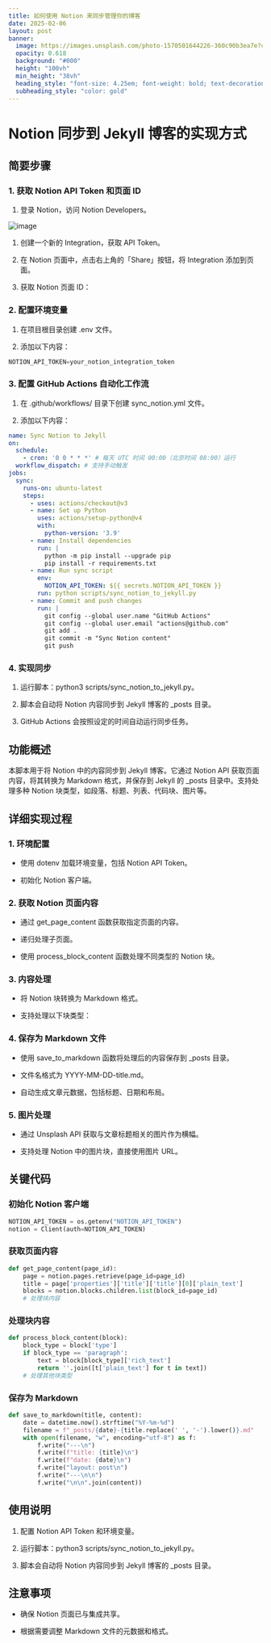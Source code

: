 ```yaml
---
title: 如何使用 Notion 来同步管理你的博客
date: 2025-02-06
layout: post
banner:
  image: https://images.unsplash.com/photo-1570501644226-360c90b3ea7e?crop=entropy&cs=tinysrgb&fit=max&fm=jpg&ixid=M3w2OTIwMzJ8MHwxfHJhbmRvbXx8fHx8fHx8fDE3Mzg4MDUwOTF8&ixlib=rb-4.0.3&q=80&w=1080
  opacity: 0.618
  background: "#000"
  height: "100vh"
  min_height: "38vh"
  heading_style: "font-size: 4.25em; font-weight: bold; text-decoration: underline"
  subheading_style: "color: gold"
---
```


# Notion 同步到 Jekyll 博客的实现方式

## 简要步骤

### 1. 获取 Notion API Token 和页面 ID

1. 登录 Notion，访问 Notion Developers。

![image](https://prod-files-secure.s3.us-west-2.amazonaws.com/a7a0cc5a-89b9-4cda-8686-1fba0ca52f40/d19c1afe-dea5-4312-9333-786b0ba83054/image.png?X-Amz-Algorithm=AWS4-HMAC-SHA256&X-Amz-Content-Sha256=UNSIGNED-PAYLOAD&X-Amz-Credential=ASIAZI2LB466YLCKIE7S%2F20250206%2Fus-west-2%2Fs3%2Faws4_request&X-Amz-Date=20250206T012451Z&X-Amz-Expires=3600&X-Amz-Security-Token=IQoJb3JpZ2luX2VjEDgaCXVzLXdlc3QtMiJGMEQCIHrlU9fVeB4EAoKw1mvInj7%2BFE36T69z%2BVlJfTn5PRWxAiAdcebx5PEvG4DjwLhgDvrWLXe22LiSyx0d0DGml9V1YSr%2FAwhREAAaDDYzNzQyMzE4MzgwNSIM%2FsyemfSNfBQct1nZKtwDN8vpQFH%2FOrp6PdQ%2B8JuALceJmHjnNqMQcOCpi0rwkajx1ve0CzCdSGbq7HEH0zOyF8SqdrRZRvjv8zxjqY1mTTzXc2B0MZN5M4WpJMLzc5Zkyv1GMdQgFlgDoeEeVjomxhAZU2dl%2FEQ%2BBe9SW%2BWKQ3bmnGYeReqSxM4i8bVTAxPxFaOBdOPim4%2BAIJtJHlIT0vSXNDhg9402Pm1llAkDwjBDomuwcyySxLdSfPLGSoin5lTUVq8Epps5LgAVBZ3f%2FVOXqHjpbSKSMU%2BPptdbewCp%2BJIYGFMk5PIoLIGmdra5jWHLrNpwSMiclweaZpP9lwMdkrgbOKVLxFC05GK4kiuZ7ZuqB3oyyhdSJqXHEZgYUUqMYdclxLIVZrFNfxZ74v66kL1pvFscWvVdVMwy2IS17uh9BA70khylyfrZ8H8e%2FGvaeogt9UV190AQCz5ynlcN4UmjSRKuMjPtcawWU05R7QclkGFsfoCS1My9vKp6aB0bRIcYWHLqAzIYkj6ykiLNt1zVeHRs0%2BflYQHQph7i5vHAL6nqrq1UhBc93J9Oi8Jh%2F1BEJUi8XL4AaKSX5ZQpuXQsQxKyV9XF%2BdNyA31MgBGSlj7HPKKpTx%2Flz8CmCc%2Ft6y8TJA7rkEEwu%2ByPvQY6pgFD1sri%2FJAej6ncLQfEPFRMgZpWNrK026YTEcpdFHuXKXXNE6E0k6TDr2M6yXYoPmyawlHUva2q40QMv0W6J4o4UnXr4v3A8PBxfnXLDErZXRjGg3ctxLy1u4LPfW0IS9SsLbzDWzX9PnWVydMtlZk6nTCJ1V3VJ%2FoWfLQLkxPnFzbLF4ev6oqD8Xi0ud9be79Hfsvha4plV9J7UfDWS0NA5UoXWT5K&X-Amz-Signature=64418d7a75dd9958708a5a0df6e69c2fb57c194a427b993ec1c7ca9d21a1dca1&X-Amz-SignedHeaders=host&x-id=GetObject)

1. 创建一个新的 Integration，获取 API Token。

1. 在 Notion 页面中，点击右上角的「Share」按钮，将 Integration 添加到页面。

1. 获取 Notion 页面 ID：


### 2. 配置环境变量

1. 在项目根目录创建 .env 文件。

1. 添加以下内容：

```javascript
NOTION_API_TOKEN=your_notion_integration_token
```

### 3. 配置 GitHub Actions 自动化工作流

1. 在 .github/workflows/ 目录下创建 sync_notion.yml 文件。

1. 添加以下内容：

```yaml
name: Sync Notion to Jekyll
on:
  schedule:
    - cron: '0 0 * * *' # 每天 UTC 时间 00:00（北京时间 08:00）运行
  workflow_dispatch: # 支持手动触发
jobs:
  sync:
    runs-on: ubuntu-latest
    steps:
      - uses: actions/checkout@v3
      - name: Set up Python
        uses: actions/setup-python@v4
        with:
          python-version: '3.9'
      - name: Install dependencies
        run: |
          python -m pip install --upgrade pip
          pip install -r requirements.txt
      - name: Run sync script
        env:
          NOTION_API_TOKEN: ${{ secrets.NOTION_API_TOKEN }}
        run: python scripts/sync_notion_to_jekyll.py
      - name: Commit and push changes
        run: |
          git config --global user.name "GitHub Actions"
          git config --global user.email "actions@github.com"
          git add .
          git commit -m "Sync Notion content"
          git push
```

### 4. 实现同步

1. 运行脚本：python3 scripts/sync_notion_to_jekyll.py。

1. 脚本会自动将 Notion 内容同步到 Jekyll 博客的 _posts 目录。

1. GitHub Actions 会按照设定的时间自动运行同步任务。

## 功能概述

本脚本用于将 Notion 中的内容同步到 Jekyll 博客。它通过 Notion API 获取页面内容，将其转换为 Markdown 格式，并保存到 Jekyll 的 _posts 目录中。支持处理多种 Notion 块类型，如段落、标题、列表、代码块、图片等。

## 详细实现过程

### 1. 环境配置

- 使用 dotenv 加载环境变量，包括 Notion API Token。

- 初始化 Notion 客户端。

### 2. 获取 Notion 页面内容

- 通过 get_page_content 函数获取指定页面的内容。

- 递归处理子页面。

- 使用 process_block_content 函数处理不同类型的 Notion 块。

### 3. 内容处理

- 将 Notion 块转换为 Markdown 格式。

- 支持处理以下块类型：


### 4. 保存为 Markdown 文件

- 使用 save_to_markdown 函数将处理后的内容保存到 _posts 目录。

- 文件名格式为 YYYY-MM-DD-title.md。

- 自动生成文章元数据，包括标题、日期和布局。

### 5. 图片处理

- 通过 Unsplash API 获取与文章标题相关的图片作为横幅。

- 支持处理 Notion 中的图片块，直接使用图片 URL。

## 关键代码

### 初始化 Notion 客户端

```python
NOTION_API_TOKEN = os.getenv("NOTION_API_TOKEN")
notion = Client(auth=NOTION_API_TOKEN)
```

### 获取页面内容

```python
def get_page_content(page_id):
    page = notion.pages.retrieve(page_id=page_id)
    title = page['properties']['title']['title'][0]['plain_text']
    blocks = notion.blocks.children.list(block_id=page_id)
    # 处理块内容
```

### 处理块内容

```python
def process_block_content(block):
    block_type = block['type']
    if block_type == 'paragraph':
        text = block[block_type]['rich_text']
        return ''.join([t['plain_text'] for t in text])
    # 处理其他块类型
```

### 保存为 Markdown

```python
def save_to_markdown(title, content):
    date = datetime.now().strftime("%Y-%m-%d")
    filename = f"_posts/{date}-{title.replace(' ', '-').lower()}.md"
    with open(filename, "w", encoding="utf-8") as f:
        f.write("---\n")
        f.write(f"title: {title}\n")
        f.write(f"date: {date}\n")
        f.write("layout: post\n")
        f.write("---\n\n")
        f.write("\n\n".join(content))
```

## 使用说明

1. 配置 Notion API Token 和环境变量。

1. 运行脚本：python3 scripts/sync_notion_to_jekyll.py。

1. 脚本会自动将 Notion 内容同步到 Jekyll 博客的 _posts 目录。

## 注意事项

- 确保 Notion 页面已与集成共享。

- 根据需要调整 Markdown 文件的元数据和格式。